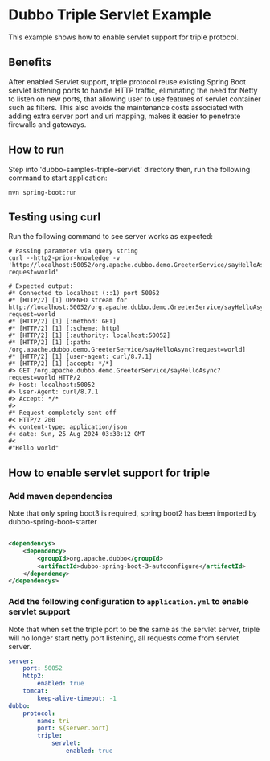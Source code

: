# Dubbo Triple Servlet Example

This example shows how to enable servlet support for triple protocol.

## Benefits

After enabled Servlet support, triple protocol reuse existing Spring Boot servlet listening ports to handle HTTP traffic, eliminating the need for Netty to listen on new ports,
that allowing user to use features of servlet container such as filters. This also avoids the maintenance costs associated with adding extra server port and uri mapping, makes it easier to penetrate firewalls and gateways.

## How to run

Step into 'dubbo-samples-triple-servlet' directory
then, run the following command to start application:

```shell
mvn spring-boot:run
```

## Testing using curl

Run the following command to see server works as expected:

```shell
# Passing parameter via query string
curl --http2-prior-knowledge -v 'http://localhost:50052/org.apache.dubbo.demo.GreeterService/sayHelloAsync?request=world'

# Expected output:
#* Connected to localhost (::1) port 50052
#* [HTTP/2] [1] OPENED stream for http://localhost:50052/org.apache.dubbo.demo.GreeterService/sayHelloAsync?request=world
#* [HTTP/2] [1] [:method: GET]
#* [HTTP/2] [1] [:scheme: http]
#* [HTTP/2] [1] [:authority: localhost:50052]
#* [HTTP/2] [1] [:path: /org.apache.dubbo.demo.GreeterService/sayHelloAsync?request=world]
#* [HTTP/2] [1] [user-agent: curl/8.7.1]
#* [HTTP/2] [1] [accept: */*]
#> GET /org.apache.dubbo.demo.GreeterService/sayHelloAsync?request=world HTTP/2
#> Host: localhost:50052
#> User-Agent: curl/8.7.1
#> Accept: */*
#>
#* Request completely sent off
#< HTTP/2 200
#< content-type: application/json
#< date: Sun, 25 Aug 2024 03:38:12 GMT
#<
#"Hello world"
```

## How to enable servlet support for triple

### Add maven dependencies

Note that only spring boot3 is required, spring boot2 has been imported by dubbo-spring-boot-starter

```xml

<dependencys>
    <dependency>
        <groupId>org.apache.dubbo</groupId>
        <artifactId>dubbo-spring-boot-3-autoconfigure</artifactId>
    </dependency>
</dependencys>
```

### Add the following configuration to `application.yml` to enable servlet support

Note that when set the triple port to be the same as the servlet server, triple will no longer start netty port listening, all requests come from servlet server.

```yaml
server:
    port: 50052
    http2:
        enabled: true
    tomcat:
        keep-alive-timeout: -1
dubbo:
    protocol:
        name: tri
        port: ${server.port}
        triple:
            servlet:
                enabled: true
```
